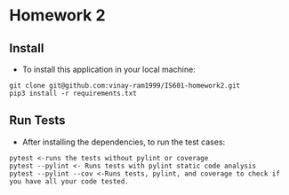 # Homework 2

## Install

* To install this application in your local machine:
```
git clone git@github.com:vinay-ram1999/IS601-homework2.git
pip3 install -r requirements.txt
```

## Run Tests

* After installing the dependencies, to run the test cases:
```
pytest <-runs the tests without pylint or coverage
pytest --pylint <- Runs tests with pylint static code analysis
pytest --pylint --cov <-Runs tests, pylint, and coverage to check if you have all your code tested.
```


